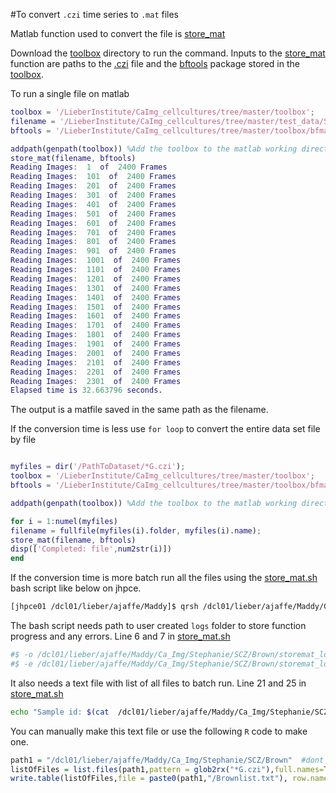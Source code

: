 #To convert `.czi` time series to `.mat` files

Matlab function used to convert the file is [store_mat](https://github.com/LieberInstitute/CaImg_cellcultures/blob/master/toolbox/store_mat.m)

Download the [toolbox](https://github.com/LieberInstitute/CaImg_cellcultures/tree/master/toolbox) directory to run the command. Inputs to the [store_mat](https://github.com/LieberInstitute/CaImg_cellcultures/blob/master/toolbox/store_mat.m) function are paths to the [.czi](https://github.com/LieberInstitute/CaImg_cellcultures/blob/master/test_data/SS1803_50_Lime_A1_DIV42_1R.czi) file and the [bftools](https://github.com/LieberInstitute/CaImg_cellcultures/tree/master/toolbox/bfmatlab) package stored in the [toolbox](https://github.com/LieberInstitute/CaImg_cellcultures/tree/master/toolbox). 

To run a single file on matlab
```matlab
toolbox = '/LieberInstitute/CaImg_cellcultures/tree/master/toolbox';
filename = '/LieberInstitute/CaImg_cellcultures/tree/master/test_data/SS1803_50_Lime_A1_DIV42_1G.czi';
bftools = '/LieberInstitute/CaImg_cellcultures/tree/master/toolbox/bfmatlab';

addpath(genpath(toolbox)) %Add the toolbox to the matlab working directory when ever you begin a new session
store_mat(filename, bftools)
Reading Images:  1  of  2400 Frames
Reading Images:  101  of  2400 Frames
Reading Images:  201  of  2400 Frames
Reading Images:  301  of  2400 Frames
Reading Images:  401  of  2400 Frames
Reading Images:  501  of  2400 Frames
Reading Images:  601  of  2400 Frames
Reading Images:  701  of  2400 Frames
Reading Images:  801  of  2400 Frames
Reading Images:  901  of  2400 Frames
Reading Images:  1001  of  2400 Frames
Reading Images:  1101  of  2400 Frames
Reading Images:  1201  of  2400 Frames
Reading Images:  1301  of  2400 Frames
Reading Images:  1401  of  2400 Frames
Reading Images:  1501  of  2400 Frames
Reading Images:  1601  of  2400 Frames
Reading Images:  1701  of  2400 Frames
Reading Images:  1801  of  2400 Frames
Reading Images:  1901  of  2400 Frames
Reading Images:  2001  of  2400 Frames
Reading Images:  2101  of  2400 Frames
Reading Images:  2201  of  2400 Frames
Reading Images:  2301  of  2400 Frames
Elapsed time is 32.663796 seconds.
```
The output is a matfile saved in the same path as the filename. 

If the conversion time is less use `for loop` to convert the entire data set file by file
```matlab

myfiles = dir('/PathToDataset/*G.czi');
toolbox = '/LieberInstitute/CaImg_cellcultures/tree/master/toolbox'; 
bftools = '/LieberInstitute/CaImg_cellcultures/tree/master/toolbox/bfmatlab';

addpath(genpath(toolbox)) %Add the toolbox to the matlab working directory when ever you begin a new session

for i = 1:numel(myfiles)
filename = fullfile(myfiles(i).folder, myfiles(i).name);
store_mat(filename, bftools)
disp(['Completed: file',num2str(i)])
end
```

If the conversion time is more batch run all the files using the [store_mat.sh](https://github.com/LieberInstitute/CaImg_cellcultures/blob/master/Bash_scripts/store_mat.sh) bash script like below on jhpce.

``` bash
[jhpce01 /dcl01/lieber/ajaffe/Maddy]$ qrsh /dcl01/lieber/ajaffe/Maddy/Ca_Img/code_pipeline/store_mat.sh
```
The bash script needs path to user created `logs` folder to store function progress and any errors. Line 6 and 7 in [store_mat.sh](https://github.com/LieberInstitute/CaImg_cellcultures/blob/master/Bash_scripts/store_mat.sh)

``` bash
#$ -o /dcl01/lieber/ajaffe/Maddy/Ca_Img/Stephanie/SCZ/Brown/storemat_logs/$TASK_ID.txt
#$ -e /dcl01/lieber/ajaffe/Maddy/Ca_Img/Stephanie/SCZ/Brown/storemat_logs/$TASK_ID.txt
```
It also needs a text file with list of all files to batch run. Line 21 and 25 in [store_mat.sh](https://github.com/LieberInstitute/CaImg_cellcultures/blob/master/Bash_scripts/store_mat.sh)
```bash
echo "Sample id: $(cat  /dcl01/lieber/ajaffe/Maddy/Ca_Img/Stephanie/SCZ/Brown/Brownlist.txt | awk '{print $NF}' | awk "NR==${SGE_TASK_ID}")"
```
You can manually make this text file or use the following `R` code to make one.

``` R
path1 = "/dcl01/lieber/ajaffe/Maddy/Ca_Img/Stephanie/SCZ/Brown"  #dont include forward slash at end
listOfFiles = list.files(path1,pattern = glob2rx("*G.czi"),full.names=TRUE, recursive = TRUE) #recursive TRUE for subdirectories
write.table(listOfFiles,file = paste0(path1,"/Brownlist.txt"), row.names = FALSE, col.names = FALSE, quote = FALSE)# stores the text file in the main data directory
```
